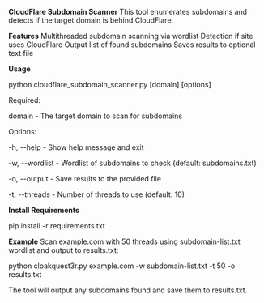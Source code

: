**CloudFlare Subdomain Scanner**
This tool enumerates subdomains and detects if the target domain is behind CloudFlare.

**Features**
Multithreaded subdomain scanning via wordlist
Detection if site uses CloudFlare
Output list of found subdomains
Saves results to optional text file

**Usage**

python cloudflare_subdomain_scanner.py [domain] [options]

Required:

domain - The target domain to scan for subdomains

Options:

-h, --help - Show help message and exit

-w, --wordlist - Wordlist of subdomains to check (default: subdomains.txt)

-o, --output - Save results to the provided file

-t, --threads - Number of threads to use (default: 10)

**Install Requirements** 

pip install -r requirements.txt

**Example**
Scan example.com with 50 threads using subdomain-list.txt wordlist and output to results.txt:

python cloakquest3r.py example.com -w subdomain-list.txt -t 50 -o results.txt

The tool will output any subdomains found and save them to results.txt.
